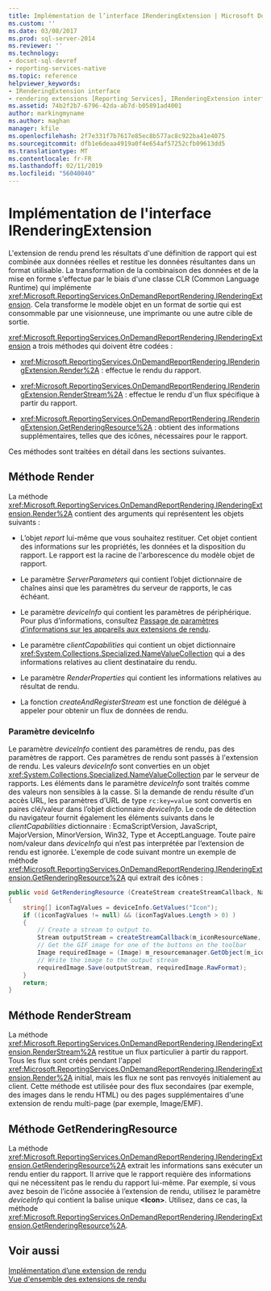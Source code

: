 ```yaml
---
title: Implémentation de l’interface IRenderingExtension | Microsoft Docs
ms.custom: ''
ms.date: 03/08/2017
ms.prod: sql-server-2014
ms.reviewer: ''
ms.technology:
- docset-sql-devref
- reporting-services-native
ms.topic: reference
helpviewer_keywords:
- IRenderingExtension interface
- rendering extensions [Reporting Services], IRenderingExtension interface
ms.assetid: 74b2f2b7-6796-42da-ab7d-b05891ad4001
author: markingmyname
ms.author: maghan
manager: kfile
ms.openlocfilehash: 2f7e331f7b7617e85ec8b577ac8c922ba41e4075
ms.sourcegitcommit: dfb1e6deaa4919a0f4e654af57252cfb09613dd5
ms.translationtype: MT
ms.contentlocale: fr-FR
ms.lasthandoff: 02/11/2019
ms.locfileid: "56040040"
---
```

# <a name="implementing-the-irenderingextension-interface"></a>Implémentation de l'interface IRenderingExtension 
  L'extension de rendu prend les résultats d'une définition de rapport qui est combinée aux données réelles et restitue les données résultantes dans un format utilisable. La transformation de la combinaison des données et de la mise en forme s'effectue par le biais d'une classe CLR (Common Language Runtime) qui implémente <xref:Microsoft.ReportingServices.OnDemandReportRendering.IRenderingExtension>. Cela transforme le modèle objet en un format de sortie qui est consommable par une visionneuse, une imprimante ou une autre cible de sortie.  
  
 <xref:Microsoft.ReportingServices.OnDemandReportRendering.IRenderingExtension> a trois méthodes qui doivent être codées :  
  
-   <xref:Microsoft.ReportingServices.OnDemandReportRendering.IRenderingExtension.Render%2A> : effectue le rendu du rapport.  
  
-   <xref:Microsoft.ReportingServices.OnDemandReportRendering.IRenderingExtension.RenderStream%2A> : effectue le rendu d'un flux spécifique à partir du rapport.  
  
-   <xref:Microsoft.ReportingServices.OnDemandReportRendering.IRenderingExtension.GetRenderingResource%2A> :  obtient des informations supplémentaires, telles que des icônes, nécessaires pour le rapport.  
  
 Ces méthodes sont traitées en détail dans les sections suivantes.  
  
## <a name="render-method"></a>Méthode Render  
 La méthode <xref:Microsoft.ReportingServices.OnDemandReportRendering.IRenderingExtension.Render%2A> contient des arguments qui représentent les objets suivants :  
  
-   L’objet *report* lui-même que vous souhaitez restituer. Cet objet contient des informations sur les propriétés, les données et la disposition du rapport. Le rapport est la racine de l'arborescence du modèle objet de rapport.  
  
-   Le paramètre *ServerParameters* qui contient l’objet dictionnaire de chaînes ainsi que les paramètres du serveur de rapports, le cas échéant.  
  
-   Le paramètre *deviceInfo* qui contient les paramètres de périphérique. Pour plus d’informations, consultez [Passage de paramètres d’informations sur les appareils aux extensions de rendu](../../report-server-web-service/net-framework/passing-device-information-settings-to-rendering-extensions.md).  
  
-   Le paramètre *clientCapabilities* qui contient un objet dictionnaire <xref:System.Collections.Specialized.NameValueCollection> qui a des informations relatives au client destinataire du rendu.  
  
-   Le paramètre *RenderProperties* qui contient les informations relatives au résultat de rendu.  
  
-   La fonction *createAndRegisterStream* est une fonction de délégué à appeler pour obtenir un flux de données de rendu.  
  
### <a name="deviceinfo-parameter"></a>Paramètre deviceInfo  
 Le paramètre *deviceInfo* contient des paramètres de rendu, pas des paramètres de rapport. Ces paramètres de rendu sont passés à l'extension de rendu. Les valeurs *deviceInfo* sont converties en un objet <xref:System.Collections.Specialized.NameValueCollection> par le serveur de rapports. Les éléments dans le paramètre *deviceInfo* sont traités comme des valeurs non sensibles à la casse. Si la demande de rendu résulte d’un accès URL, les paramètres d’URL de type `rc:key=value` sont convertis en paires clé/valeur dans l’objet dictionnaire *deviceInfo*. Le code de détection du navigateur fournit également les éléments suivants dans le *clientCapabilities* dictionnaire : EcmaScriptVersion, JavaScript, MajorVersion, MinorVersion, Win32, Type et AcceptLanguage. Toute paire nom/valeur dans *deviceInfo* qui n’est pas interprétée par l’extension de rendu est ignorée. L'exemple de code suivant montre un exemple de méthode <xref:Microsoft.ReportingServices.OnDemandReportRendering.IRenderingExtension.GetRenderingResource%2A> qui extrait des icônes :  
  
```csharp  
public void GetRenderingResource (CreateStream createStreamCallback, NameValueCollection deviceInfo)  
{  
    string[] iconTagValues = deviceInfo.GetValues("Icon");  
    if ((iconTagValues != null) && (iconTagValues.Length > 0) )  
    {  
        // Create a stream to output to.  
        Stream outputStream = createStreamCallback(m_iconResourceName, "gif", null, "image/gif", false);  
        // Get the GIF image for one of the buttons on the toolbar  
        Image requiredImage = (Image) m_resourcemanager.GetObject(m_iconResourceName  
        // Write the image to the output stream  
        requiredImage.Save(outputStream, requiredImage.RawFormat);  
    }  
    return;  
}  
```  
  
## <a name="renderstream-method"></a>Méthode RenderStream  
 La méthode <xref:Microsoft.ReportingServices.OnDemandReportRendering.IRenderingExtension.RenderStream%2A> restitue un flux particulier à partir du rapport. Tous les flux sont créés pendant l'appel <xref:Microsoft.ReportingServices.OnDemandReportRendering.IRenderingExtension.Render%2A> initial, mais les flux ne sont pas renvoyés initialement au client. Cette méthode est utilisée pour des flux secondaires (par exemple, des images dans le rendu HTML) ou des pages supplémentaires d'une extension de rendu multi-page (par exemple, Image/EMF).  
  
## <a name="getrenderingresource-method"></a>Méthode GetRenderingResource  
 La méthode <xref:Microsoft.ReportingServices.OnDemandReportRendering.IRenderingExtension.GetRenderingResource%2A> extrait les informations sans exécuter un rendu entier du rapport. Il arrive que le rapport requière des informations qui ne nécessitent pas le rendu du rapport lui-même. Par exemple, si vous avez besoin de l’icône associée à l’extension de rendu, utilisez le paramètre *deviceInfo* qui contient la balise unique **\<Icon>**. Utilisez, dans ce cas, la méthode <xref:Microsoft.ReportingServices.OnDemandReportRendering.IRenderingExtension.GetRenderingResource%2A>.  
  
## <a name="see-also"></a>Voir aussi  
 [Implémentation d’une extension de rendu](implementing-a-rendering-extension.md)   
 [Vue d'ensemble des extensions de rendu](rendering-extensions-overview.md)  
  
  
